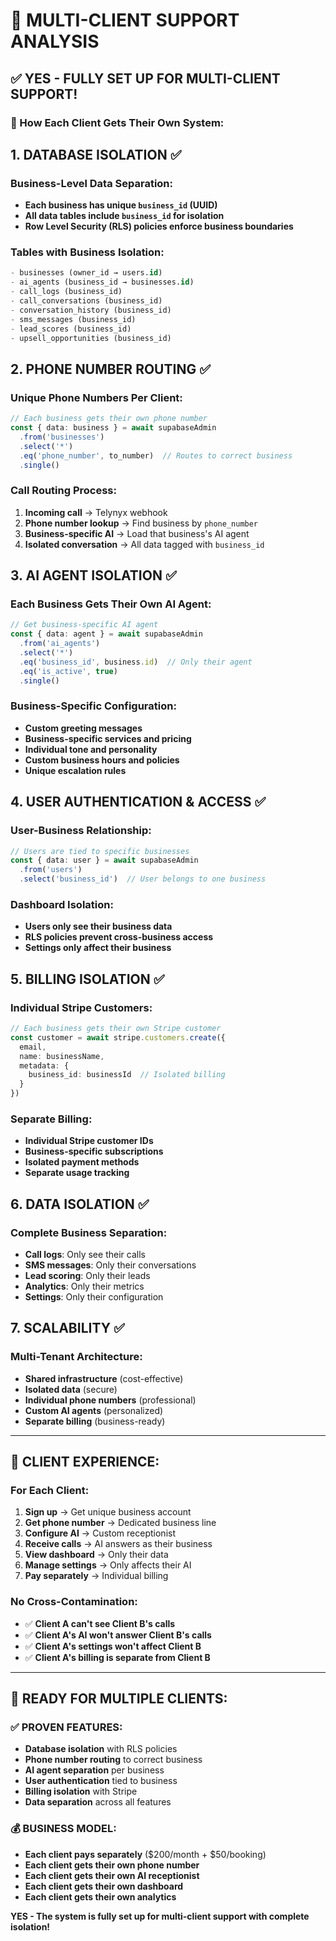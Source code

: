 # 🏢 MULTI-CLIENT SUPPORT ANALYSIS

## **✅ YES - FULLY SET UP FOR MULTI-CLIENT SUPPORT!**

### **🎯 How Each Client Gets Their Own System:**

## **1. DATABASE ISOLATION ✅**

### **Business-Level Data Separation:**
- **Each business has unique `business_id` (UUID)**
- **All data tables include `business_id` for isolation**
- **Row Level Security (RLS) policies enforce business boundaries**

### **Tables with Business Isolation:**
```sql
- businesses (owner_id → users.id)
- ai_agents (business_id → businesses.id)
- call_logs (business_id)
- call_conversations (business_id)
- conversation_history (business_id)
- sms_messages (business_id)
- lead_scores (business_id)
- upsell_opportunities (business_id)
```

## **2. PHONE NUMBER ROUTING ✅**

### **Unique Phone Numbers Per Client:**
```typescript
// Each business gets their own phone number
const { data: business } = await supabaseAdmin
  .from('businesses')
  .select('*')
  .eq('phone_number', to_number)  // Routes to correct business
  .single()
```

### **Call Routing Process:**
1. **Incoming call** → Telynyx webhook
2. **Phone number lookup** → Find business by `phone_number`
3. **Business-specific AI** → Load that business's AI agent
4. **Isolated conversation** → All data tagged with `business_id`

## **3. AI AGENT ISOLATION ✅**

### **Each Business Gets Their Own AI Agent:**
```typescript
// Get business-specific AI agent
const { data: agent } = await supabaseAdmin
  .from('ai_agents')
  .select('*')
  .eq('business_id', business.id)  // Only their agent
  .eq('is_active', true)
  .single()
```

### **Business-Specific Configuration:**
- **Custom greeting messages**
- **Business-specific services and pricing**
- **Individual tone and personality**
- **Custom business hours and policies**
- **Unique escalation rules**

## **4. USER AUTHENTICATION & ACCESS ✅**

### **User-Business Relationship:**
```typescript
// Users are tied to specific businesses
const { data: user } = await supabaseAdmin
  .from('users')
  .select('business_id')  // User belongs to one business
```

### **Dashboard Isolation:**
- **Users only see their business data**
- **RLS policies prevent cross-business access**
- **Settings only affect their business**

## **5. BILLING ISOLATION ✅**

### **Individual Stripe Customers:**
```typescript
// Each business gets their own Stripe customer
const customer = await stripe.customers.create({
  email,
  name: businessName,
  metadata: {
    business_id: businessId  // Isolated billing
  }
})
```

### **Separate Billing:**
- **Individual Stripe customer IDs**
- **Business-specific subscriptions**
- **Isolated payment methods**
- **Separate usage tracking**

## **6. DATA ISOLATION ✅**

### **Complete Business Separation:**
- **Call logs**: Only see their calls
- **SMS messages**: Only their conversations
- **Lead scoring**: Only their leads
- **Analytics**: Only their metrics
- **Settings**: Only their configuration

## **7. SCALABILITY ✅**

### **Multi-Tenant Architecture:**
- **Shared infrastructure** (cost-effective)
- **Isolated data** (secure)
- **Individual phone numbers** (professional)
- **Custom AI agents** (personalized)
- **Separate billing** (business-ready)

---

## **🚀 CLIENT EXPERIENCE:**

### **For Each Client:**
1. **Sign up** → Get unique business account
2. **Get phone number** → Dedicated business line
3. **Configure AI** → Custom receptionist
4. **Receive calls** → AI answers as their business
5. **View dashboard** → Only their data
6. **Manage settings** → Only affects their AI
7. **Pay separately** → Individual billing

### **No Cross-Contamination:**
- ✅ **Client A can't see Client B's calls**
- ✅ **Client A's AI won't answer Client B's calls**
- ✅ **Client A's settings won't affect Client B**
- ✅ **Client A's billing is separate from Client B**

---

## **🎯 READY FOR MULTIPLE CLIENTS:**

### **✅ PROVEN FEATURES:**
- **Database isolation** with RLS policies
- **Phone number routing** to correct business
- **AI agent separation** per business
- **User authentication** tied to business
- **Billing isolation** with Stripe
- **Data separation** across all features

### **💰 BUSINESS MODEL:**
- **Each client pays separately** ($200/month + $50/booking)
- **Each client gets their own phone number**
- **Each client gets their own AI receptionist**
- **Each client gets their own dashboard**
- **Each client gets their own analytics**

**YES - The system is fully set up for multi-client support with complete isolation!**
